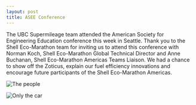 ```yaml
---
layout: post
title: ASEE Conference
---
```


The UBC Supermileage team attended the American Society for Engineering Education conference this week in Seattle. Thank you to the Shell Eco-Marathon team for inviting us to attend this conference with Norman Koch, Shell Eco-Marathon Global Technical Director and Anne Buchanan, Shell Eco-Marathon Americas Teams Liaison. We had a chance to show off the Zoticus, explain our fuel efficiency innovations and encourage future participants of the Shell Eco-Marathon Americas.

![The people](http://i.imgur.com/vjpdO7q.jpg)

![Only the car](http://i.imgur.com/zVoizbE.jpg)
